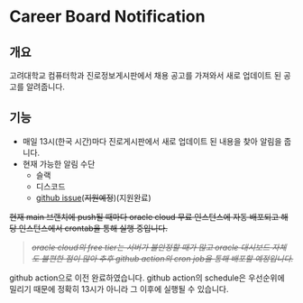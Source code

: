 # Career Board Notification

## 개요

고려대학교 컴퓨터학과 진로정보게시판에서 채용 공고를 가져와서 새로 업데이트 된 공고를 알려줍니다.

## 기능

- 매일 13시(한국 시간)마다 진로게시판에서 새로 업데이트 된 내용을 찾아 알림을 줍니다.
- 현재 가능한 알림 수단
  - 슬랙
  - 디스코드
  - [github issue](https://github.com/Sangyups/career-board-notification/issues)(~~지원예정~~)(지원완료)

~~현재 main 브랜치에 push될 때마다 oracle cloud 무료 인스턴스에 자동 배포되고 해당 인스턴스에서 crontab을 통해 실행 중입니다.<br>~~

> ~~_oracle cloud의 free tier는 서버가 불안정할 때가 많고 oracle 대시보드 자체도 불편한 점이 많아 추후 github action의 cron job을 통해 배포할 예정입니다._~~

github action으로 이전 완료하였습니다. github action의 schedule은 우선순위에 밀리기 때문에 정확히 13시가 아니라 그 이후에 실행될 수 있습니다.